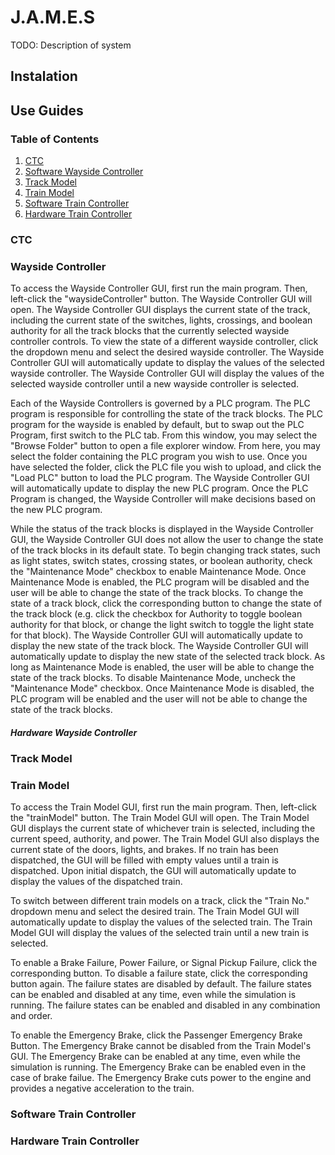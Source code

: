 # J.A.M.E.S
TODO: Description of system

## Instalation

## Use Guides

### Table of Contents
1. [CTC](#ctc)
2. [Software Wayside Controller](#software-wayside-controller)
3. [Track Model](#track-model)
4. [Train Model](#train-model)
5. [Software Train Controller](#software-train-controller)
6. [Hardware Train Controller](#hardware-train-controller)

### CTC

### Wayside Controller
To access the Wayside Controller GUI, first run the main program. Then, left-click the "waysideController" button. The Wayside Controller GUI will open. The Wayside Controller GUI displays the current state of the track, including the current state of the switches, lights, crossings, and boolean authority for all the track blocks that the currently selected wayside controller controls. To view the state of a different wayside controller, click the dropdown menu and select the desired wayside controller. The Wayside Controller GUI will automatically update to display the values of the selected wayside controller. The Wayside Controller GUI will display the values of the selected wayside controller until a new wayside controller is selected.

Each of the Wayside Controllers is governed by a PLC program. The PLC program is responsible for controlling the state of the track blocks. The PLC program for the wayside is enabled by default, but to swap out the PLC Program, first switch to the PLC tab. From this window, you may select the "Browse Folder" button to open a file explorer window. From here, you may select the folder containing the PLC program you wish to use. Once you have selected the folder, click the PLC file you wish to upload, and click the "Load PLC" button to load the PLC program. The Wayside Controller GUI will automatically update to display the new PLC program. Once the PLC Program is changed, the Wayside Controller will make decisions based on the new PLC program.

While the status of the track blocks is displayed in the Wayside Controller GUI, the Wayside Controller GUI does not allow the user to change the state of the track blocks in its default state. To begin changing track states, such as light states, switch states, crossing states, or boolean authority, check the "Maintenance Mode" checkbox to enable Maintenance Mode. Once Maintenance Mode is enabled, the PLC program will be disabled and the user will be able to change the state of the track blocks. To change the state of a track block, click the corresponding button to change the state of the track block (e.g. click the checkbox for Authority to toggle boolean authority for that block, or change the light switch to toggle the light state for that block). The Wayside Controller GUI will automatically update to display the new state of the track block. The Wayside Controller GUI will automatically update to display the new state of the selected track block. As long as Maintenance Mode is enabled, the user will be able to change the state of the track blocks. To disable Maintenance Mode, uncheck the "Maintenance Mode" checkbox. Once Maintenance Mode is disabled, the PLC program will be enabled and the user will not be able to change the state of the track blocks.

#### <i>Hardware Wayside Controller</i>

### Track Model

### Train Model
To access the Train Model GUI, first run the main program. Then, left-click the "trainModel" button. The Train Model GUI will open. The Train Model GUI displays the current state of whichever train is selected, including the current speed, authority, and power. The Train Model GUI also displays the current state of the doors, lights, and brakes. If no train has been dispatched, the GUI will be filled with empty values until a train is dispatched.  Upon initial dispatch, the GUI will automatically update to display the values of the dispatched train.

To switch between different train models on a track, click the "Train No." dropdown menu and select the desired train. The Train Model GUI will automatically update to display the values of the selected train. The Train Model GUI will display the values of the selected train until a new train is selected.

To enable a Brake Failure, Power Failure, or Signal Pickup Failure, click the corresponding button. To disable a failure state, click the corresponding button again. The failure states are disabled by default. The failure states can be enabled and disabled at any time, even while the simulation is running. The failure states can be enabled and disabled in any combination and order.

To enable the Emergency Brake, click the Passenger Emergency Brake Button. The Emergency Brake cannot be disabled from the Train Model's GUI. The Emergency Brake can be enabled at any time, even while the simulation is running. The Emergency Brake can be enabled even in the case of brake failue.  The Emergency Brake cuts power to the engine and provides a negative acceleration to the train.

### Software Train Controller

### Hardware Train Controller
